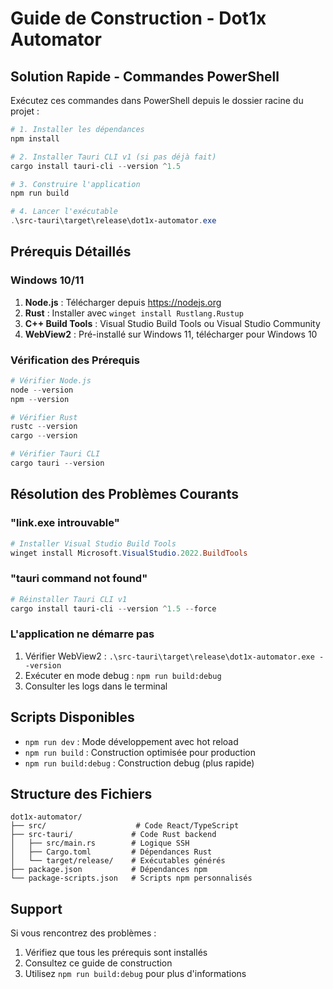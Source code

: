 # Guide de Construction - Dot1x Automator

## Solution Rapide - Commandes PowerShell

Exécutez ces commandes dans PowerShell depuis le dossier racine du projet :

```powershell
# 1. Installer les dépendances
npm install

# 2. Installer Tauri CLI v1 (si pas déjà fait)
cargo install tauri-cli --version ^1.5

# 3. Construire l'application
npm run build

# 4. Lancer l'exécutable
.\src-tauri\target\release\dot1x-automator.exe
```

## Prérequis Détaillés

### Windows 10/11
1. **Node.js** : Télécharger depuis https://nodejs.org
2. **Rust** : Installer avec `winget install Rustlang.Rustup`
3. **C++ Build Tools** : Visual Studio Build Tools ou Visual Studio Community
4. **WebView2** : Pré-installé sur Windows 11, télécharger pour Windows 10

### Vérification des Prérequis
```powershell
# Vérifier Node.js
node --version
npm --version

# Vérifier Rust
rustc --version
cargo --version

# Vérifier Tauri CLI
cargo tauri --version
```

## Résolution des Problèmes Courants

### "link.exe introuvable"
```powershell
# Installer Visual Studio Build Tools
winget install Microsoft.VisualStudio.2022.BuildTools
```

### "tauri command not found"
```powershell
# Réinstaller Tauri CLI v1
cargo install tauri-cli --version ^1.5 --force
```

### L'application ne démarre pas
1. Vérifier WebView2 : `.\src-tauri\target\release\dot1x-automator.exe --version`
2. Exécuter en mode debug : `npm run build:debug`
3. Consulter les logs dans le terminal

## Scripts Disponibles

- `npm run dev` : Mode développement avec hot reload
- `npm run build` : Construction optimisée pour production
- `npm run build:debug` : Construction debug (plus rapide)

## Structure des Fichiers

```
dot1x-automator/
├── src/                    # Code React/TypeScript
├── src-tauri/             # Code Rust backend
│   ├── src/main.rs        # Logique SSH
│   ├── Cargo.toml         # Dépendances Rust
│   └── target/release/    # Exécutables générés
├── package.json           # Dépendances npm
└── package-scripts.json   # Scripts npm personnalisés
```

## Support

Si vous rencontrez des problèmes :
1. Vérifiez que tous les prérequis sont installés
2. Consultez ce guide de construction
3. Utilisez `npm run build:debug` pour plus d'informations